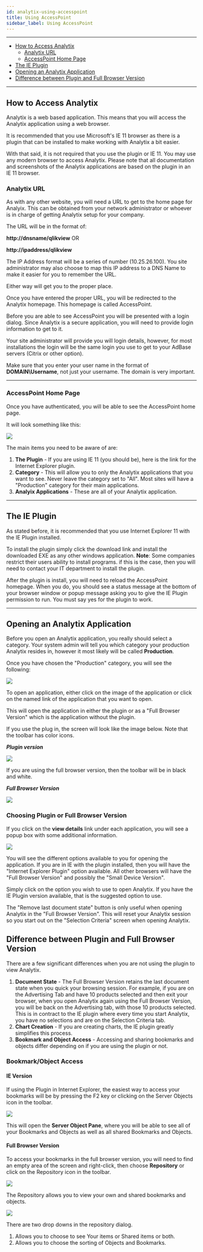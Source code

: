 ```yaml
---
id: analytix-using-accesspoint
title: Using AccessPoint
sidebar_label: Using AccessPoint
---
```


---



- [How to Access Analytix](#how-to-access-analytix)
  - [Analytix URL](#analytix-url)
  - [AccessPoint Home Page](#accesspoint-home-page)
- [The IE Plugin](#the-ie-plugin)
- [Opening an Analytix Application](#opening-an-analytix-application)
- [Difference between Plugin and Full Browser Version](#difference-between-plugin-and-full-browser-version)



----

<div style="page-break-after: always;"></div>

## How to Access Analytix

Analytix is a web based application. This means that you will access the Analytix application using a web browser.

It is recommended that you use Microsoft's IE 11 browser as there is a plugin that can be installed to make working with Analytix a bit easier.

With that said, it is not required that you use the plugin or IE 11.  You may use any modern browser to access Analytix.  Please note that all documentation and screenshots of the Analytix applications are based on the plugin in an IE 11 browser.

### Analytix URL

As with any other website, you will need a URL to get to the home page for Analyix.  This can be obtained from your network administrator or whoever is in charge of getting Analytix setup for your company.

The URL will be in the format of:

**http://dnsname/qlikview** OR

**http://ipaddress/qlikview**

The IP Address format will be a series of number (10.25.26.100).  You site administrator may also choose to map this IP address to a DNS Name to make it easier for you to remember the URL.

Either way will get you to the proper place.

Once you have entered the proper URL, you will be redirected to the Analytix homepage.  This homepage is called AccessPoint.

Before you are able to see AccessPoint you will be presented with a login dialog.  Since Analytix is a secure application, you will need to provide login information to get to it.

Your site administrator will provide you will login details, however, for most installations the login will be the same login you use to get to your AdBase servers (Citrix or other option).

Make sure that you enter your user name in the format of **DOMAIN\Username**, not just your username.  The domain is very important.

---

### AccessPoint Home Page

Once you have authenticated, you will be able to see the AccessPoint home page.

It will look something like this:

![](../assets/ACCESSPOINT-Main1.png)



The main items you need to be aware of are:

1. **The Plugin** - If you are using IE 11 (you should be), here is the link for the Internet Explorer plugin.
2. **Category** - This will allow you to only the Analytix applications that you want to see.  Never leave the category set to "All".  Most sites will have a "Production" category for their main applications.
3. **Analyix Applications** - These are all of your Analytix application.

---

## The IE Plugin

As stated before, it is recommended that you use Internet Explorer 11 with the IE Plugin installed.

To install the plugin simply click the download link and install the downloaded EXE as any other windows application.  **Note**: Some companies restrict their users ability to install programs.  if this is the case, then you will need to contact your IT department to install the plugin.

After the plugin is install, you will need to reload the AccessPoint homepage.  When you do, you should see a status message at the bottom of your browser window or popup message asking you to give the IE Plugin permission to run.  You must say yes for the plugin to work.



---

## Opening an Analytix Application

Before you open an Analytix application, you really should select a category.  Your system admin will tell you which category your production Analytix resides in, however it most likely will be called **Production**.

Once you have chosen the "Production" category, you will see the following:

![](../assets/ACCESSPOINT-Open1.png)

To open an application, either click on the image of the application or click on the named link of the application that you want to open.

This will open the application in either the plugin or as a "Full Browser Version" which is the application without the plugin.

If you use the plug in, the screen will look like the image below.  Note that the toolbar has color icons.

***Plugin version***

![](../assets/ACCESSPOINT-IE1.png)

If you are using the full browser version, then the toolbar will be in black and white.

***Full Browser Version***

![](../assets/ACCESSPOINT-JS1.png)

### Choosing Plugin or Full Browser Version

If you click on the **view details** link under each application, you will see a popup box with some additional information.

![](../assets/ACCESSPOINT-ViewDetails1.png)

You will see the different options available to you for opening the application.  If you are in IE with the plugin installed, then you will have the "Internet Explorer Plugin" option available.  All other browsers will have the "Full Browser Version" and possibly the "Small Device Version".

Simply click on the option you wish to use to open Analytix.  If you have the IE Plugin version available, that is the suggested option to use.

The "Remove last document state" button is only useful when opening Analytix in the "Full Browser Version".  This will reset your Analytix session so you start out on the "Selection Criteria" screen when opening Analytix.

## Difference between Plugin and Full Browser Version

There are a few significant differences when you are not using the plugin to view Analytix.

1. **Document State** - The Full Browser Version retains the last document state when you quick your browsing session.  For example, if you are on the Advertising Tab and have 10 products selected and then exit your browser, when you open Analytix again using the Full Browser Version, you will be back on the Advertising tab, with those 10 products selected.  This is in contract to the IE plugin where every time you start Analytix, you have no selections and are on the Selection Criteria tab.
2. **Chart Creation** - If you are creating charts, the IE plugin greatly simplifies this process.
3. **Bookmark and Object Access** - Accessing and sharing bookmarks and objects differ depending on if you are using the plugin or not.

### Bookmark/Object Access 

#### IE Version

If using the Plugin in Internet Explorer, the easiest way to access your bookmarks will be by pressing the F2 key or clicking on the Server Objects icon in the toolbar.

![](../assets/ACCESSPOINT-SOIcon1.png)

This will open the **Server Object Pane**, where you will be able to see all of your Bookmarks and Objects as well as all shared Bookmarks and Objects.

#### Full Browser Version

To access your bookmarks in the full browser version, you will need to find an empty area of the screen and right-click, then choose **Repository** or click on the Repository icon in the toolbar.

![](../assets/ACCESSPOINT-RepositoryIcon.png)

The Repository allows you to view your own and shared bookmarks and objects.

![](../assets/ACCESSPOINT-Repository.png)

There are two drop downs in the repository dialog. 

1. Allows you to choose to see Your items or Shared items or both.
2. Allows you to choose the sorting of Objects and Bookmarks.